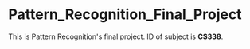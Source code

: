 # Pattern_Recognition_Final_Project
This is Pattern Recognition's final project. ID of subject is **CS338**.
